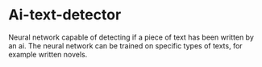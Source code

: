 # Ai-text-detector
Neural network capable of detecting if a piece of text has been written by an ai. The neural network can be trained on specific types of texts, for example written novels.
